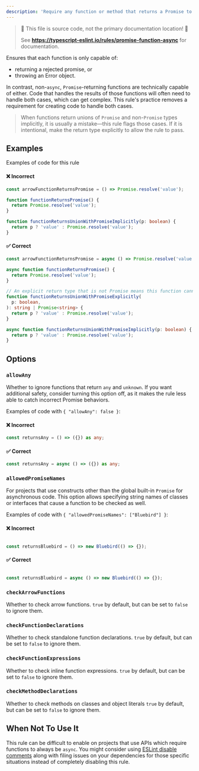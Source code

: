 ```yaml
---
description: 'Require any function or method that returns a Promise to be marked async.'
---
```


> 🛑 This file is source code, not the primary documentation location! 🛑
>
> See **https://typescript-eslint.io/rules/promise-function-async** for documentation.

Ensures that each function is only capable of:

- returning a rejected promise, or
- throwing an Error object.

In contrast, non-`async`, `Promise`-returning functions are technically capable of either.
Code that handles the results of those functions will often need to handle both cases, which can get complex.
This rule's practice removes a requirement for creating code to handle both cases.

> When functions return unions of `Promise` and non-`Promise` types implicitly, it is usually a mistake—this rule flags those cases. If it is intentional, make the return type explicitly to allow the rule to pass.

## Examples

Examples of code for this rule

<!--tabs-->

#### ❌ Incorrect

```ts
const arrowFunctionReturnsPromise = () => Promise.resolve('value');

function functionReturnsPromise() {
  return Promise.resolve('value');
}

function functionReturnsUnionWithPromiseImplicitly(p: boolean) {
  return p ? 'value' : Promise.resolve('value');
}
```

#### ✅ Correct

```ts
const arrowFunctionReturnsPromise = async () => Promise.resolve('value');

async function functionReturnsPromise() {
  return Promise.resolve('value');
}

// An explicit return type that is not Promise means this function cannot be made async, so it is ignored by the rule
function functionReturnsUnionWithPromiseExplicitly(
  p: boolean,
): string | Promise<string> {
  return p ? 'value' : Promise.resolve('value');
}

async function functionReturnsUnionWithPromiseImplicitly(p: boolean) {
  return p ? 'value' : Promise.resolve('value');
}
```

<!--/tabs-->

## Options

### `allowAny`

Whether to ignore functions that return `any` and `unknown`.
If you want additional safety, consider turning this option off, as it makes the rule less able to catch incorrect Promise behaviors.

Examples of code with `{ "allowAny": false }`:

<!--tabs-->

#### ❌ Incorrect

```ts option='{ "allowAny": false }'
const returnsAny = () => ({}) as any;
```

#### ✅ Correct

```ts option='{ "allowAny": false }'
const returnsAny = async () => ({}) as any;
```

<!--/tabs-->

### `allowedPromiseNames`

For projects that use constructs other than the global built-in `Promise` for asynchronous code.
This option allows specifying string names of classes or interfaces that cause a function to be checked as well.

Examples of code with `{ "allowedPromiseNames": ["Bluebird"] }`:

<!--tabs-->

#### ❌ Incorrect

```ts option='{ "allowedPromiseNames": ["Bluebird"] }'

const returnsBluebird = () => new Bluebird(() => {});
```

#### ✅ Correct

```ts option='{ "allowedPromiseNames": ["Bluebird"] }'

const returnsBluebird = async () => new Bluebird(() => {});
```

<!--/tabs-->

### `checkArrowFunctions`

Whether to check arrow functions.
`true` by default, but can be set to `false` to ignore them.

### `checkFunctionDeclarations`

Whether to check standalone function declarations.
`true` by default, but can be set to `false` to ignore them.

### `checkFunctionExpressions`

Whether to check inline function expressions.
`true` by default, but can be set to `false` to ignore them.

### `checkMethodDeclarations`

Whether to check methods on classes and object literals
`true` by default, but can be set to `false` to ignore them.

## When Not To Use It

This rule can be difficult to enable on projects that use APIs which require functions to always be `async`.
You might consider using [ESLint disable comments](https://eslint.org/docs/latest/use/configure/rules#using-configuration-comments-1) along with filing issues on your dependencies for those specific situations instead of completely disabling this rule.
